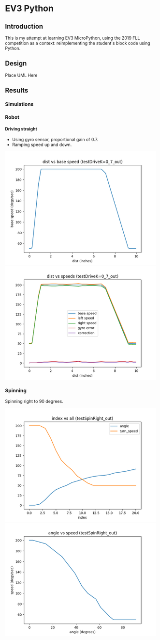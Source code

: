 # EV3 Python

## Introduction

This is my attempt at learning EV3 MicroPython, using the 2019 FLL competition as a context: reimplementing the student's block code using Python.

## Design

Place UML Here

## Results

### Simulations

### Robot

#### Driving straight 

  * Using gyro sensor, proportional gain of 0.7.
  * Ramping speed up and down.

<img src="./data/dist vs base speed (testDriveK=0_7_out).png" alt="dist vs base speed (testDriveK=0_7_out).png" width="500">
<img src="./data/dist vs speeds (testDriveK=0_7_out).png" alt="dist vs speeds (testDriveK=0_7_out).png" width="500">

### Spinning

Spinning right to 90 degrees.

<img src="./data/index vs all (testSpinRight_out).png" alt="index vs all (testSpinRight_out).png" width="500">
<img src="./data/angle vs speed (testSpinRight_out).png" alt="data/angle vs speed (testSpinRight_out).png" width="500">

